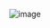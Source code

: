 

![image](https://user-images.githubusercontent.com/63328419/139082740-ddc60568-0419-4b4c-89c7-cd1f6b8d6d27.png)
